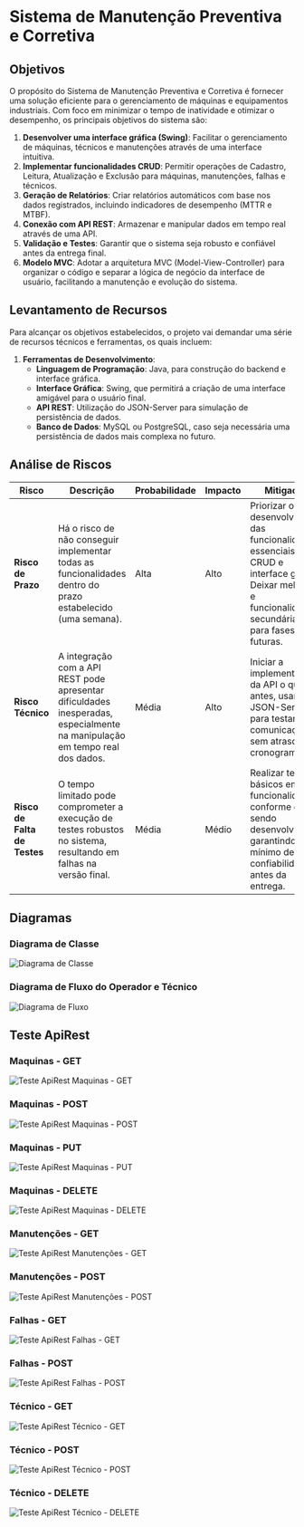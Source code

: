 # Sistema de Manutenção Preventiva e Corretiva

## Objetivos

O propósito do Sistema de Manutenção Preventiva e Corretiva é fornecer uma solução eficiente para o gerenciamento de máquinas e equipamentos industriais. Com foco em minimizar o tempo de inatividade e otimizar o desempenho, os principais objetivos do sistema são:

1. **Desenvolver uma interface gráfica (Swing)**: Facilitar o gerenciamento de máquinas, técnicos e manutenções através de uma interface intuitiva.
2. **Implementar funcionalidades CRUD**: Permitir operações de Cadastro, Leitura, Atualização e Exclusão para máquinas, manutenções, falhas e técnicos.
3. **Geração de Relatórios**: Criar relatórios automáticos com base nos dados registrados, incluindo indicadores de desempenho (MTTR e MTBF).
4. **Conexão com API REST**: Armazenar e manipular dados em tempo real através de uma API.
5. **Validação e Testes**: Garantir que o sistema seja robusto e confiável antes da entrega final.
6. **Modelo MVC**: Adotar a arquitetura MVC (Model-View-Controller) para organizar o código e separar a lógica de negócio da interface de usuário, facilitando a manutenção e evolução do sistema.

## Levantamento de Recursos

Para alcançar os objetivos estabelecidos, o projeto vai demandar uma série de recursos técnicos e ferramentas, os quais incluem:

1. **Ferramentas de Desenvolvimento**:
   - **Linguagem de Programação**: Java, para construção do backend e interface gráfica.
   - **Interface Gráfica**: Swing, que permitirá a criação de uma interface amigável para o usuário final.
   - **API REST**: Utilização do JSON-Server para simulação de persistência de dados.
   - **Banco de Dados**: MySQL ou PostgreSQL, caso seja necessária uma persistência de dados mais complexa no futuro.

## Análise de Riscos

| Risco                    | Descrição                                                                                   | Probabilidade  | Impacto   | Mitigação                                                                         |
|--------------------------|---------------------------------------------------------------------------------------------|----------------|-----------|----------------------------------------------------------------------------------|
| **Risco de Prazo**      | Há o risco de não conseguir implementar todas as funcionalidades dentro do prazo estabelecido (uma semana). | Alta           | Alto      | Priorizar o desenvolvimento das funcionalidades essenciais como CRUD e interface gráfica. Deixar melhorias e funcionalidades secundárias para fases futuras. |
| **Risco Técnico**        | A integração com a API REST pode apresentar dificuldades inesperadas, especialmente na manipulação em tempo real dos dados. | Média          | Alto      | Iniciar a implementação da API o quanto antes, usando o JSON-Server para testar a comunicação sem atrasos no cronograma. |
| **Risco de Falta de Testes** | O tempo limitado pode comprometer a execução de testes robustos no sistema, resultando em falhas na versão final. | Média          | Médio     | Realizar testes básicos em cada funcionalidade conforme ela for sendo desenvolvida, garantindo o mínimo de confiabilidade antes da entrega. |

## Diagramas

### Diagrama de Classe

![Diagrama de Classe](img/diagrama_classe.png)

### Diagrama de Fluxo do Operador e Técnico

![Diagrama de Fluxo](img/diagrama_fluxo.png)

## Teste ApiRest

### Maquinas - GET
![Teste ApiRest Maquinas - GET](img/maquinasget.png)
### Maquinas - POST
![Teste ApiRest Maquinas - POST](img/maquinaspost.png)
### Maquinas - PUT
![Teste ApiRest Maquinas - PUT](img/maquinasput.png)
### Maquinas - DELETE
![Teste ApiRest Maquinas - DELETE](img/maquinasdelete.png)

### Manutenções - GET
![Teste ApiRest Manutenções - GET](img/historicoManutencaoget.png)
### Manutenções - POST
![Teste ApiRest Manutenções - POST](img/historicoManutencaopost.png)

### Falhas - GET
![Teste ApiRest Falhas - GET](img/falhasget.png)
### Falhas - POST
![Teste ApiRest Falhas - POST](img/falhaspost.png)

### Técnico - GET
![Teste ApiRest Técnico - GET](img/tecnicoget.png)
### Técnico - POST
![Teste ApiRest Técnico - POST](img/tecnicopost.png)
### Técnico - DELETE
![Teste ApiRest Técnico - DELETE](img/tecnicodelete.png)
